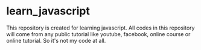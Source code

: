 # learn_javascript
This repository is created for learning javascript. 
All codes in this repository will come from any public tutorial like youtube, facebook, online course or online tutorial.
So it's not my code at all.
